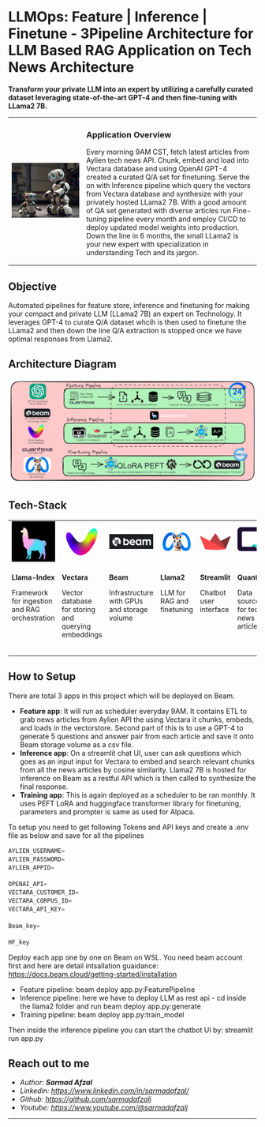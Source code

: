 # LLMOps: Feature | Inference | Finetune - 3Pipeline Architecture for LLM Based RAG Application on Tech News Architecture

**Transform your private LLM into an expert by utilizing a carefully curated dataset leveraging state-of-the-art GPT-4 and then fine-tuning with LLama2 7B.**
<table>
    <tr>
        <td width = 30%>
            <img src="Images\trainingrobot.jpeg" alt="Your Image">
        </td>
        <td>
            <p><h3>Application Overview</h3></p>
            <p>Every morning 9AM CST, fetch latest articles from Aylien tech news API. Chunk, embed and load into Vectara database and using OpenAI GPT-4 created a curated Q/A set for finetuning. Serve the on with Inference pipeline which query the vectors from Vectara database and synthesize with your privately hosted LLama2 7B. With a good amount of QA set generated with diverse articles run Fine-tuning pipeline every month and employ CI/CD to deploy updated model weights into production. Down the line in 6 months, the small LLama2 is your new expert with specialization in understanding Tech and its jargon.</p>
        </td>
    </tr>
</table>

## Objective
Automated pipelines for feature store, inference and finetuning for making your compact and private LLM (LLama2 7B) an expert on Technology. It leverages GPT-4 to curate Q/A dataset whcih is then used to finetune the LLama2 and then down the line Q/A extraction is stopped once we have optimal responses from Llama2.

## Architecture Diagram
<p align=center>
<img src="Images\3pipelines.png" alt="Your Image">
</p>

## Tech-Stack

<table>
    <tr>
        <td>
            <img src="Images\llamaindex.jpg" alt="Your Image">
        </td>
        <td>
            <img src="Images\vectara_wordmark.png" alt="Your Image">
        </td>
        <td>
            <img src="Images\meta-hero.jpg" alt="Your Image">
        </td>
        <td>
            <img src="Images\Untitled_design_(1).jpg" alt="Your Image">
        </td>
        <td>
            <img src="Images\streamlit.png" alt="Your Image">
        </td>
        <td>
            <img src="Images\quantexa.png" alt="Your Image">
        </td>
        <td>
            <img src="Images\openai.png" alt="Your Image">
        </td>
    </tr>
    <tr valign=top>
        <td>
            <p><b>Llama-Index</b></p>
            <p>Framework for ingestion and RAG orchestration</p>
        </td>
        <td>
            <p><b>Vectara</b></p>
            <p>Vector database for storing and querying embeddings</p>
        </td>
        <td>
            <p><b>Beam</b></p>
            <p>Infrastructure with GPUs and storage volume</p>
        </td>
        <td>
            <p><b>Llama2</b></p>
            <p>LLM for RAG and finetuning</p>
        </td>
        <td>
            <p><b>Streamlit</b></p>
            <p>Chatbot user interface</p>
        </td>
        <td>
            <p><b>Quantexa</b></p>
            <p>Data source for tech news articles</p>
        </td>
        <td>
            <p><b>OpenAI</b></p>
            <p>GPT-4 for creating Q/A dataset for finetuning</p>
        </td>
    </tr>
</table>

## How to Setup

There are total 3 apps in this project which will be deployed on Beam.
- **Feature app**: It will run as scheduler everyday 9AM. It contains ETL to grab news articles from Aylien API the using Vectara it chunks, embeds, and loads in the vectorstore. Second part of this is to use a GPT-4 to generate 5 questions and answer pair from each article and save it onto Beam storage volume as a csv file.
- **Inference app**: On a streamlit chat UI, user can ask questions which goes as an input input for Vectara to embed and search relevant chunks from all the news articles by cosine similarity. Llama2 7B is hosted for inference on Beam as a restful API which is then called to synthesize the final response.
- **Training app**: This is again deployed as a scheduler to be ran monthly. It uses PEFT LoRA and huggingface transformer library for finetuning, parameters and prompter is same as used for Alpaca.

To setup you need to get following Tokens and API keys and create a .env file as below and save for all the pipelines
```python
AYLIEN_USERNAME=
AYLIEN_PASSWORD=
AYLIEN_APPID=

OPENAI_API=
VECTARA_CUSTOMER_ID=
VECTARA_CORPUS_ID=
VECTARA_API_KEY=

Beam_key=

HF_key
```

Deploy each app one by one on Beam on WSL. You need beam account first and here are detail intsallation guaidance:  https://docs.beam.cloud/getting-started/installation
- Feature pipeline: beam deploy app.py:FeaturePipeline
- Inference pipeline: here we have to deploy LLM as rest api - cd inside the llama2 folder and run beam deploy app.py:generate
- Training pipeline: beam deploy app.py:train_model

Then inside the inference pipeline you can start the chatbot UI by: streamlit run app.py

## Reach out to me
- <i>Author: <b>Sarmad Afzal</b></i>
- <i>Linkedin: https://www.linkedin.com/in/sarmadafzal/</i>
- <i>Github: https://github.com/sarmadafzalj</i>
- <i>Youtube: https://www.youtube.com/@sarmadafzalj</i>
---
